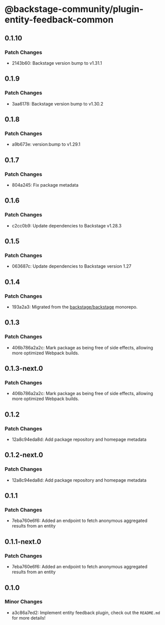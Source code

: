 # @backstage-community/plugin-entity-feedback-common

## 0.1.10

### Patch Changes

- 2143b60: Backstage version bump to v1.31.1

## 0.1.9

### Patch Changes

- 3aa6178: Backstage version bump to v1.30.2

## 0.1.8

### Patch Changes

- a9b673e: version:bump to v1.29.1

## 0.1.7

### Patch Changes

- 804a245: Fix package metadata

## 0.1.6

### Patch Changes

- c2cc0b9: Update dependencies to Backstage v1.28.3

## 0.1.5

### Patch Changes

- 063687c: Update dependencies to Backstage version 1.27

## 0.1.4

### Patch Changes

- 193a2a3: Migrated from the [backstage/backstage](https://github.com/backstage/backstage) monorepo.

## 0.1.3

### Patch Changes

- 406b786a2a2c: Mark package as being free of side effects, allowing more optimized Webpack builds.

## 0.1.3-next.0

### Patch Changes

- 406b786a2a2c: Mark package as being free of side effects, allowing more optimized Webpack builds.

## 0.1.2

### Patch Changes

- 12a8c94eda8d: Add package repository and homepage metadata

## 0.1.2-next.0

### Patch Changes

- 12a8c94eda8d: Add package repository and homepage metadata

## 0.1.1

### Patch Changes

- 7eba760e6f6: Added an endpoint to fetch anonymous aggregated results from an entity

## 0.1.1-next.0

### Patch Changes

- 7eba760e6f6: Added an endpoint to fetch anonymous aggregated results from an entity

## 0.1.0

### Minor Changes

- a3c86a7ed2: Implement entity feedback plugin, check out the `README.md` for more details!
